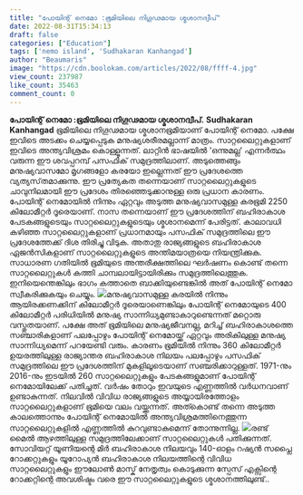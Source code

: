 ```yaml
---
title: "പോയിന്റ് നെമോ :ഭൂമിയിലെ നിഗൂഢമായ ശ്മശാനദ്വീപ്"
date: 2022-08-31T15:34:13
draft: false
categories: ["Education"]
tags: ['nemo island', 'Sudhakaran Kanhangad']
author: "Beaumaris"
image: "https://cdn.boolokam.com/articles/2022/08/ffff-4.jpg"
view_count: 237987
like_count: 35463
comment_count: 0
---
```


**പോയിന്റ് നെമോ :ഭൂമിയിലെ നിഗൂഢമായ ശ്മശാനദ്വീപ്.** **Sudhakaran Kanhangad** ഭൂമിയിലെ നിഗൂഢമായ ശ്മശാനഭൂമിയാണ് പോയിന്റ് നെമോ. പക്ഷേ ഇവിടെ അടക്കം ചെയ്യപ്പെടുക മനുഷ്യശരീരമല്ലാന്ന് മാത്രം. സാറ്റലൈറ്റുകളാണ് ഇവിടെ അന്ത്യവിശ്രമം കൊള്ളൂന്നത്. ലാറ്റിൻ ഭാഷയിൽ 'ഒന്നുമല്ല' എന്നർത്ഥം വരുന്ന ഈ ശവപ്പറമ്പ് പസഫിക് സമുദ്രത്തിലാണ്. അടുത്തെങ്ങും മനുഷ്യവാസമോ മൃഗങ്ങളോ കരയോ ഇല്ലെന്നത് ഈ പ്രദേശത്തെ വ്യത്യസ്‌തമാക്കുന്നു. ഈ പ്രത്യേകത തന്നെയാണ് സാറ്റലൈറ്റുകളുടെ ചാവുനിലമായി ഈ പ്രദേശം തിരഞ്ഞെടുക്കാനുള്ള ഒരു പ്രധാന കാരണം. പോയിന്റ് നെമോയിൽ നിന്നും ഏറ്റവും അടുത്ത മനുഷ്യവാസമുള്ള കരഭൂമി 2250 കിലോമീറ്റർ ദൂരെയാണ്. നാസ തന്നെയാണ് ഈ പ്രദേശത്തിന് ബഹിരാകാശ പേടകങ്ങളുടെയും സാറ്റലൈറ്റുകളുടെയും ശ്മശാനമെന്ന് പേരിട്ടത്. കാലാവധി കഴിഞ്ഞ സാറ്റലൈറ്റുകളാണ് പ്രധാനമായും പസഫിക് സമുദ്രത്തിലെ ഈ പ്രദേശത്തേക്ക് ദിശ തിരിച്ചു വിടുക. അതാതു രാജ്യങ്ങളുടെ ബഹിരാകാശ ഏജൻസികളാണ് സാറ്റലൈറ്റുകളുടെ അന്തിമയാത്രയെ നിയന്ത്രിക്കുക. സാധാരണ ഗതിയിൽ ഭൂമിയുടെ അന്തരീക്ഷത്തിലെ ഘർഷണം കൊണ്ട് തന്നെ സാറ്റലൈറ്റുകൾ കത്തി ചാമ്പലായിട്ടായിരിക്കും സമുദ്രത്തിലെത്തുക. ഇനിയെന്തെങ്കിലും ഭാഗം കത്താതെ ബാക്കിയുണ്ടെങ്കിൽ അത് പോയിന്റ് നെമോ സ്വീകരിക്കുകയും ചെയ്യും. ![](https://cdn.boolokam.com/articles/2022/08/ffgggg-2.jpg)മനുഷ്യവാസമുള്ള കരയിൽ നിന്നും ആയിരക്കണക്കിന് കിലോമീറ്റർ ദൂരെയാണെങ്കിലും പോയിന്റ് നെമോയുടെ 400 കിലോമീറ്റർ പരിധിയിൽ മനുഷ്യ സാന്നിധ്യമുണ്ടാകാറുണ്ടെന്നത് മറ്റൊരു വസ്തുതയാണ്. പക്ഷേ അത് ഭൂമിയിലെ മനുഷ്യജീവനല്ല, മറിച്ച് ബഹിരാകാശത്തെ സഞ്ചാരികളാണ് പലപ്പോഴും പോയിന്റ് നെമോയ്ക്ക് ഏറ്റവും അരികിലുള്ള മനുഷ്യ സാന്നിധ്യമെന്ന് പറയേണ്ടി വരും. കാരണം ഭൂമിയിൽ നിന്നും 360 കിലോമീറ്റർ ഉയരത്തിലുള്ള രാജ്യാന്തര ബഹിരാകാശ നിലയം പലപ്പോഴും പസഫിക് സമുദ്രത്തിലെ ഈ പ്രദേശത്തിന് മുകളിലൂടെയാണ് സഞ്ചരിക്കാറുള്ളത്. 1971-നും 2016-നും ഇടയിൽ 260 സാറ്റലൈറ്റുകളും പേടകങ്ങളുമാണ് പോയിന്റ് നെമോയിലേക്ക് പതിച്ചത്. വർഷം തോറും ഇവയുടെ എണ്ണത്തിൽ വർധനവാണ് ഉണ്ടാകുന്നത്. നിലവിൽ വിവിധ രാജ്യങ്ങളുടെ അയ്യായിരത്തോളം സാറ്റലൈറ്റുകളാണ് ഭൂമിയെ വലം വയ്ക്കുന്നത്. അത്കൊണ്ട് തന്നെ അടുത്ത കാലത്തൊന്നും പോയിന്റ് നെമോയിൽ അന്ത്യവിശ്രമത്തിനെത്തുന്ന സാറ്റലൈറ്റുകളിൽ എണ്ണത്തിൽ കുറവുണ്ടാകുമെന്ന് തോന്നുന്നില്ല. ![](https://cdn.boolokam.com/articles/2022/08/wfggg-1.jpg)രണ്ട് മൈൽ ആഴത്തിലുള്ള സമുദ്രത്തിലേക്കാണ് സാറ്റലൈറ്റുകൾ പതിക്കുന്നത്. സോവിയറ്റ് യൂണിയന്റെ മിർ ബഹിരാകാശ നിലയവും 140-ഓളം റഷ്യൻ സപ്ലൈ റോക്കറ്റുകളും യൂറോപ്യൻ ബഹിരാകാശ നിലയത്തിന്റെ വിവിധ സാറ്റലൈറ്റുകളും ഈലോൺ മാസ്ക് നേതൃത്വം കൊടുക്കുന്ന സ്പേസ് എക്സിന്റെ റോക്കറ്റിന്റെ അവശിഷ്ടം വരെ ഈ സാറ്റലൈറ്റുകളുടെ ശ്മശാനത്തിലുണ്ട്..
